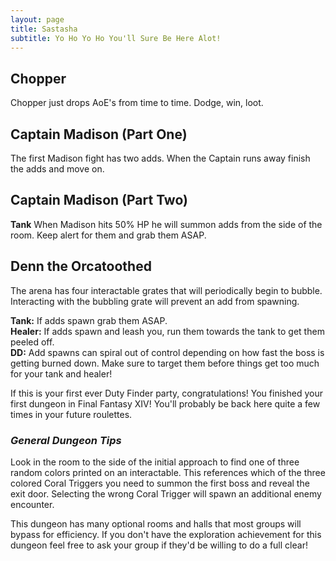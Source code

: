 ```yaml
---
layout: page
title: Sastasha
subtitle: Yo Ho Yo Ho You'll Sure Be Here Alot!
---
```


## Chopper

Chopper just drops AoE's from time to time. Dodge, win, loot.

## Captain Madison (Part One)

The first Madison fight has two adds. When the Captain runs away finish the adds and move on.

## Captain Madison (Part Two)

**Tank** When Madison hits 50% HP he will summon adds from the side of the room. Keep alert for them and grab them ASAP.

## Denn the Orcatoothed

The arena has four interactable grates that will periodically begin to bubble. Interacting with the bubbling grate will prevent an add from spawning.

**Tank:** If adds spawn grab them ASAP.<br>
**Healer:** If adds spawn and leash you, run them towards the tank to get them peeled off.<br>
**DD:** Add spawns can spiral out of control depending on how fast the boss is getting burned down. Make sure to target them before things get too much for your tank and healer!

If this is your first ever Duty Finder party, congratulations! You finished your first dungeon in Final Fantasy XIV! You'll probably be back here quite a few times in your future roulettes.

### *General Dungeon Tips*

Look in the room to the side of the initial approach to find one of three random colors printed on an interactable. This references which of the three colored Coral Triggers you need to summon the first boss and reveal the exit door. Selecting the wrong Coral Trigger will spawn an additional enemy encounter.

This dungeon has many optional rooms and halls that most groups will bypass for efficiency. If you don't have the exploration achievement for this dungeon feel free to ask your group if they'd be willing to do a full clear!

